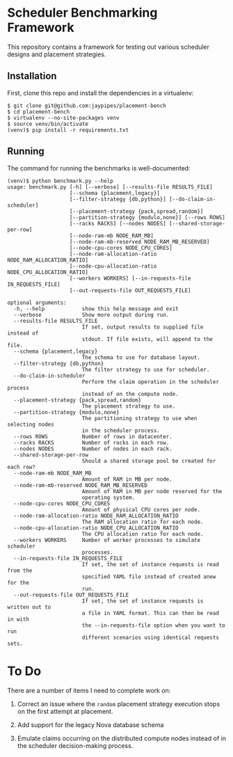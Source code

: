 # Scheduler Benchmarking Framework

This repository contains a framework for testing out various scheduler designs
and placement strategies.

## Installation

First, clone this repo and install the dependencies in a virtualenv:

```
$ git clone git@github.com:jaypipes/placement-bench
$ cd placement-bench
$ virtualenv --no-site-packages venv
$ source venv/bin/activate
(venv)$ pip install -r requirements.txt
```

## Running

The command for running the benchmarks is well-documented:

```
(venv)$ python benchmark.py --help
usage: benchmark.py [-h] [--verbose] [--results-file RESULTS_FILE]
                    [--schema {placement,legacy}]
                    [--filter-strategy {db,python}] [--do-claim-in-scheduler]
                    [--placement-strategy {pack,spread,random}]
                    [--partition-strategy {modulo,none}] [--rows ROWS]
                    [--racks RACKS] [--nodes NODES] [--shared-storage-per-row]
                    [--node-ram-mb NODE_RAM_MB]
                    [--node-ram-mb-reserved NODE_RAM_MB_RESERVED]
                    [--node-cpu-cores NODE_CPU_CORES]
                    [--node-ram-allocation-ratio NODE_RAM_ALLOCATION_RATIO]
                    [--node-cpu-allocation-ratio NODE_CPU_ALLOCATION_RATIO]
                    [--workers WORKERS] [--in-requests-file IN_REQUESTS_FILE]
                    [--out-requests-file OUT_REQUESTS_FILE]

optional arguments:
  -h, --help            show this help message and exit
  --verbose             Show more output during run.
  --results-file RESULTS_FILE
                        If set, output results to supplied file instead of
                        stdout. If file exists, will append to the file.
  --schema {placement,legacy}
                        The schema to use for database layout.
  --filter-strategy {db,python}
                        The filter strategy to use for scheduler.
  --do-claim-in-scheduler
                        Perform the claim operation in the scheduler process
                        instead of on the compute node.
  --placement-strategy {pack,spread,random}
                        The placement strategy to use.
  --partition-strategy {modulo,none}
                        The partitioning strategy to use when selecting nodes
                        in the scheduler process.
  --rows ROWS           Number of rows in datacenter.
  --racks RACKS         Number of racks in each row.
  --nodes NODES         Number of nodes in each rack.
  --shared-storage-per-row
                        Should a shared storage pool be created for each row?
  --node-ram-mb NODE_RAM_MB
                        Amount of RAM in MB per node.
  --node-ram-mb-reserved NODE_RAM_MB_RESERVED
                        Amount of RAM in MB per node reserved for the
                        operating system.
  --node-cpu-cores NODE_CPU_CORES
                        Amount of physical CPU cores per node.
  --node-ram-allocation-ratio NODE_RAM_ALLOCATION_RATIO
                        The RAM allocation ratio for each node.
  --node-cpu-allocation-ratio NODE_CPU_ALLOCATION_RATIO
                        The CPU allocation ratio for each node.
  --workers WORKERS     Number of worker processes to simulate scheduler
                        processes.
  --in-requests-file IN_REQUESTS_FILE
                        If set, the set of instance requests is read from the
                        specified YAML file instead of created anew for the
                        run.
  --out-requests-file OUT_REQUESTS_FILE
                        If set, the set of instance requests is written out to
                        a file in YAML format. This can then be read in with
                        the --in-requests-file option when you want to run
                        different scenarios using identical requests sets.
```

# To Do

There are a number of items I need to complete work on:

1. Correct an issue where the `random` placement strategy execution stops
   on the first attempt at placement.

2. Add support for the legacy Nova database schema

3. Emulate claims occurring on the distributed compute nodes instead of in
   the scheduler decision-making process.
